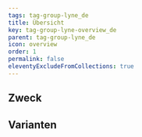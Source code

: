 ```yaml
---
tags: tag-group-lyne_de
title: Übersicht
key: tag-group-lyne-overview_de
parent: tag-group-lyne_de
icon: overview
order: 1
permalink: false
eleventyExcludeFromCollections: true
---
```


## Zweck

## Varianten

